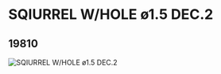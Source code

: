 # SQIURREL W/HOLE ø1.5 DEC.2
## 19810
![SQIURREL W/HOLE ø1.5 DEC.2](https://lc-www-live-s.legocdn.com/media/bricks/5/2/6102308.jpg)